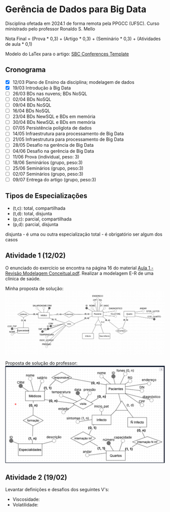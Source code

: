 # Gerência de Dados para Big Data

Disciplina ofetada em 2024.1 de forma remota pela PPGCC (UFSC). Curso ministrado pelo professor Ronaldo S. Mello

Nota Final = (Prova * 0,3) + (Artigo * 0,3) + (Seminário * 0,3) + (Atividades de aula * 0,1)

Modelo do LaTex para o artigo: [SBC Conferences Template](https://pt.overleaf.com/latex/templates/sbc-conferences-template/blbxwjwzdngr)

## Cronograma

* [X] 12/03 Plano de Ensino da disciplina; modelagem de dados
* [X] 19/03 Introdução à Big Data
* [ ] 26/03 BDs nas nuvens; BDs NoSQL
* [ ] 02/04 BDs NoSQL
* [ ] 09/04 BDs NoSQL
* [ ] 16/04 BDs NoSQL
* [ ] 23/04 BDs NewSQL e BDs em memória
* [ ] 30/04 BDs NewSQL e BDs em memória
* [ ] 07/05 Persistência poliglota de dados
* [ ] 14/05 Infraestrutura para processamento de Big Data
* [ ] 21/05 Infraestrutura para processamento de Big Data
* [ ] 28/05 Desafio na gerência de Big Data
* [ ] 04/06 Desafio na gerência de Big Data
* [ ] 11/06 Prova (individual, peso: 3)
* [ ] 18/06 Seminários (grupo, peso:3)
* [ ] 25/06 Seminários (grupo, peso:3)
* [ ] 02/07 Seminários (grupo, peso:3)
* [ ] 09/07 Entrega do artigo  (grupo, peso:3)

## Tipos de Especializações 

* (t,c): total, compartilhada
* (t,d): total, disjunta
* (p,c): parcial, compartilhada
* (p,d): parcial, disjunta

disjunta - é uma ou outra especialização
total - é obrigatório ser algum dos casos
## Atividade 1 (12/02)

O enunciado do exercício se encontra na página 16 do material [Aula 1 - Revisão Modelagem Conceitual.pdf](https://github.com/vitor-o-s/master/blob/main/data_management_big_data_ufsc/Aula%201%20-%20Revisa%CC%83o%20Modelagem%20Conceitual.pdf). Realizar a modelagem E-R de uma clínica de saúde.

Minha proposta de solução: ![Minha solução](https://github.com/vitor-o-s/master/blob/main/data_management_big_data_ufsc/Exercicio1ModelagemERClinicaSaude.png)

Proposta de solução do professor: ![Solução proposta pelo professor](https://github.com/vitor-o-s/master/blob/main/data_management_big_data_ufsc/SolucaoPropostaModelagemERClinicaSaude.png)

## Atividade 2 (19/02)

Levantar definições e desafios dos seguintes V's:

* Viscosidade:
* Volatilidade: 
